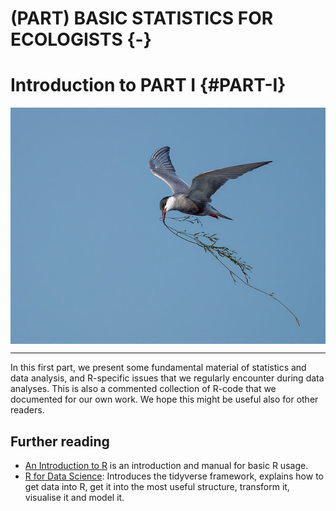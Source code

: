 # (PART) BASIC STATISTICS FOR ECOLOGISTS {-}

# Introduction to PART I {#PART-I}
<a href="" target="_blank"><img src="images/part_I.jpg" style="display: block; margin: auto;" /></a>

------

In this first part, we present some fundamental material of statistics and data analysis, and R-specific issues that we regularly encounter during data analyses. This is also a commented collection of R-code that we documented for our own work. We hope this might be useful also for other readers.


## Further reading
- [An Introduction to R](https://cran.r-project.org/doc/manuals/r-release/R-intro.pdf) is an introduction and manual for basic R usage.
- [R for Data Science](https://r4ds.hadley.nz/spreadsheets): Introduces the tidyverse framework, explains how to get data into R, get it into the most useful structure, transform it, visualise it and model it.

